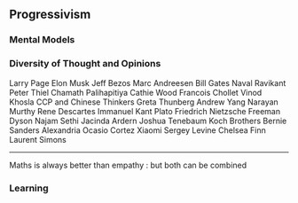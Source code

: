 ## Progressivism

### Mental Models 

### Diversity of Thought and Opinions 

Larry Page
Elon Musk
Jeff Bezos
Marc Andreesen
Bill Gates
Naval Ravikant
Peter Thiel
Chamath Palihapitiya
Cathie Wood
Francois Chollet
Vinod Khosla
CCP and Chinese Thinkers
Greta Thunberg
Andrew Yang
Narayan Murthy
Rene Descartes
Immanuel Kant
Plato 
Friedrich Nietzsche
Freeman Dyson
Najam Sethi
Jacinda Ardern
Joshua Tenebaum
Koch Brothers
Bernie Sanders 
Alexandria Ocasio Cortez
Xiaomi 
Sergey Levine
Chelsea Finn
Laurent Simons


---

Maths is always better than empathy : but both can be combined

### Learning 
